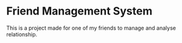 # Friend Management System
This is a project made for one of my friends to manage and analyse relationship.
